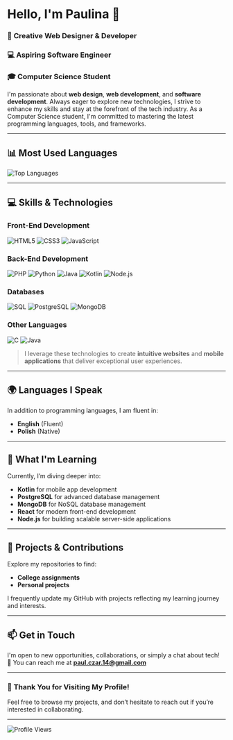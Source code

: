 # Hello, I'm Paulina 👋


### 🎨 **Creative Web Designer & Developer**  
### 💻 **Aspiring Software Engineer**  
### 🎓 **Computer Science Student**

I'm passionate about **web design**, **web development**, and **software development**. Always eager to explore new technologies, I strive to enhance my skills and stay at the forefront of the tech industry. As a Computer Science student, I'm committed to mastering the latest programming languages, tools, and frameworks.

---

## 📊 **Most Used Languages**
![Top Languages](https://github-readme-stats.vercel.app/api/top-langs/?username=PaulinaCzarnota&layout=compact&theme=radical)

---

## 💻 **Skills & Technologies**

### Front-End Development  
![HTML5](https://img.shields.io/badge/HTML5-E34F26?style=flat&logo=html5&logoColor=white)
![CSS3](https://img.shields.io/badge/CSS3-1572B6?style=flat&logo=css3&logoColor=white)
![JavaScript](https://img.shields.io/badge/JavaScript-F7DF1E?style=flat&logo=javascript&logoColor=black)

### Back-End Development  
![PHP](https://img.shields.io/badge/PHP-777BB4?style=flat&logo=php&logoColor=white)
![Python](https://img.shields.io/badge/Python-3776AB?style=flat&logo=python&logoColor=white)
![Java](https://img.shields.io/badge/Java-007396?style=flat&logo=openjdk&logoColor=white)
![Kotlin](https://img.shields.io/badge/Kotlin-0095D5?style=flat&logo=kotlin&logoColor=white)
![Node.js](https://img.shields.io/badge/Node.js-339933?style=flat&logo=nodedotjs&logoColor=white)

### Databases  
![SQL](https://img.shields.io/badge/SQL-003B57?style=flat&logo=postgresql&logoColor=white)
![PostgreSQL](https://img.shields.io/badge/PostgreSQL-4169E1?style=flat&logo=postgresql&logoColor=white)
![MongoDB](https://img.shields.io/badge/MongoDB-47A248?style=flat&logo=mongodb&logoColor=white)

### Other Languages  
![C](https://img.shields.io/badge/C-A8B9CC?style=flat&logo=c&logoColor=black)
![Java](https://img.shields.io/badge/Java-ED8B00?style=flat&logo=oracle&logoColor=black)

> I leverage these technologies to create **intuitive websites** and **mobile applications** that deliver exceptional user experiences.

---

## 🌍 **Languages I Speak**

In addition to programming languages, I am fluent in:

- **English** (Fluent)  
- **Polish** (Native)

---

## 🌱 **What I'm Learning**

Currently, I’m diving deeper into:

- **Kotlin** for mobile app development  
- **PostgreSQL** for advanced database management  
- **MongoDB** for NoSQL database management  
- **React** for modern front-end development  
- **Node.js** for building scalable server-side applications

---

## 📂 **Projects & Contributions**

Explore my repositories to find:

- **College assignments**  
- **Personal projects**

I frequently update my GitHub with projects reflecting my learning journey and interests.

---

## 📫 **Get in Touch**

I'm open to new opportunities, collaborations, or simply a chat about tech!  
📧 You can reach me at **[paul.czar.14@gmail.com](mailto:paul.czar.14@gmail.com)**

---

### 🎉 **Thank You for Visiting My Profile!**
Feel free to browse my projects, and don’t hesitate to reach out if you’re interested in collaborating.

---

![Profile Views](https://komarev.com/ghpvc/?username=PaulinaCzarnota&color=blue&style=flat)